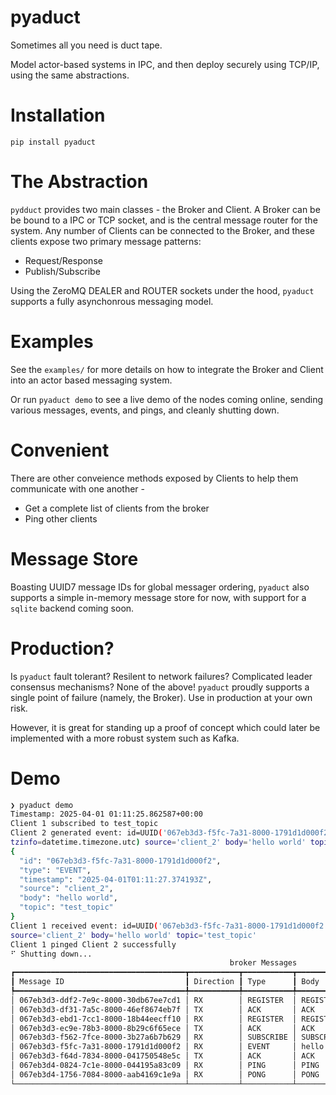 # pyaduct

Sometimes all you need is duct tape.

Model actor-based systems in IPC, and then deploy securely using TCP/IP,
using the same abstractions.

# Installation

`pip install pyaduct`

# The Abstraction

`pydduct` provides two main classes - the Broker and Client. A Broker can
be be bound to a IPC or TCP socket, and is the central message router
for the system. Any number of Clients can be connected to the Broker,
and these clients expose two primary message patterns:

- Request/Response
- Publish/Subscribe

Using the ZeroMQ DEALER and ROUTER sockets under the hood, `pyaduct`
supports a fully asynchonrous messaging model.

# Examples

See the `examples/` for more details on how to integrate the Broker
and Client into an actor based messaging system.

Or run `pyaduct demo` to see a live demo of the nodes coming online,
sending various messages, events, and pings, and cleanly shutting down.

# Convenient

There are other conveience methods exposed by Clients to help them
communicate with one another -

- Get a complete list of clients from the broker
- Ping other clients

# Message Store

Boasting UUID7 message IDs for global messager ordering, `pyaduct` also
supports a simple in-memory message store for now, with support for a
`sqlite` backend coming soon.

# Production?

Is `pyaduct` fault tolerant? Resilent to network failures? Complicated
leader consensus mechanisms? None of the above! `pyaduct` proudly
supports a single point of failure (namely, the Broker). Use in
production at your own risk.

However, it is great for standing up a proof of concept which could
later be implemented with a more robust system such as Kafka.

# Demo

```bash
❯ pyaduct demo
Timestamp: 2025-04-01 01:11:25.862587+00:00
Client 1 subscribed to test_topic
Client 2 generated event: id=UUID('067eb3d3-f5fc-7a31-8000-1791d1d000f2') type=<MessageType.EVENT: 'EVENT'> timestamp=datetime.datetime(2025, 4, 1, 1, 11, 27, 374193,
tzinfo=datetime.timezone.utc) source='client_2' body='hello world' topic='test_topic'
{
  "id": "067eb3d3-f5fc-7a31-8000-1791d1d000f2",
  "type": "EVENT",
  "timestamp": "2025-04-01T01:11:27.374193Z",
  "source": "client_2",
  "body": "hello world",
  "topic": "test_topic"
}
Client 1 received event: id=UUID('067eb3d3-f5fc-7a31-8000-1791d1d000f2') type=<MessageType.EVENT: 'EVENT'> timestamp=datetime.datetime(2025, 4, 1, 1, 11, 27, 374193, tzinfo=TzInfo(UTC))
source='client_2' body='hello world' topic='test_topic'
Client 1 pinged Client 2 successfully
⠋ Shutting down...
                                                 broker Messages
┏━━━━━━━━━━━━━━━━━━━━━━━━━━━━━━━━━━━━━━┳━━━━━━━━━━━┳━━━━━━━━━━━┳━━━━━━━━━━━━━┳━━━━━━━━━━━━━━━━━━━━━━━━━━━━━━━━━━┓
┃ Message ID                           ┃ Direction ┃ Type      ┃ Body        ┃ Timestamp                        ┃
┡━━━━━━━━━━━━━━━━━━━━━━━━━━━━━━━━━━━━━━╇━━━━━━━━━━━╇━━━━━━━━━━━╇━━━━━━━━━━━━━╇━━━━━━━━━━━━━━━━━━━━━━━━━━━━━━━━━━┩
│ 067eb3d3-ddf2-7e9c-8000-30db67ee7cd1 │ RX        │ REGISTER  │ REGISTER    │ 2025-04-01 01:11:25.871870+00:00 │
│ 067eb3d3-df31-7a5c-8000-46ef8674eb7f │ TX        │ ACK       │ ACK         │ 2025-04-01 01:11:25.962198+00:00 │
│ 067eb3d3-ebd1-7cc1-8000-18b44eecff10 │ RX        │ REGISTER  │ REGISTER    │ 2025-04-01 01:11:26.739001+00:00 │
│ 067eb3d3-ec9e-78b3-8000-8b29c6f65ece │ TX        │ ACK       │ ACK         │ 2025-04-01 01:11:26.788720+00:00 │
│ 067eb3d3-f562-7fce-8000-3b27a6b7b629 │ RX        │ SUBSCRIBE │ SUBSCRIBE   │ 2025-04-01 01:11:27.336683+00:00 │
│ 067eb3d3-f5fc-7a31-8000-1791d1d000f2 │ RX        │ EVENT     │ hello world │ 2025-04-01 01:11:27.374193+00:00 │
│ 067eb3d3-f64d-7834-8000-041750548e5c │ TX        │ ACK       │ ACK         │ 2025-04-01 01:11:27.412569+00:00 │
│ 067eb3d4-0824-7c1e-8000-044195a83c09 │ RX        │ PING      │ PING        │ 2025-04-01 01:11:28.508987+00:00 │
│ 067eb3d4-1756-7084-8000-aab4169c1e9a │ RX        │ PONG      │ PONG        │ 2025-04-01 01:11:29.458518+00:00 │
└──────────────────────────────────────┴───────────┴───────────┴─────────────┴──────────────────────────────────┘
```
